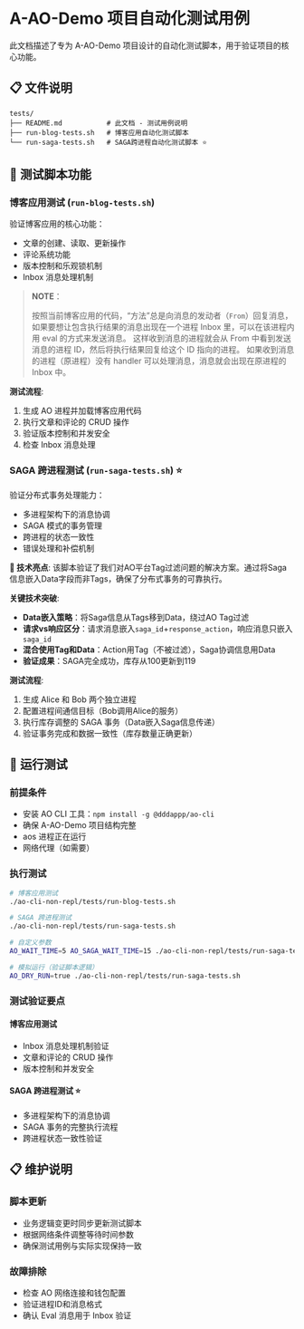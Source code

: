 # A-AO-Demo 项目自动化测试用例

此文档描述了专为 A-AO-Demo 项目设计的自动化测试脚本，用于验证项目的核心功能。

## 📋 文件说明

```
tests/
├── README.md           # 此文档 - 测试用例说明
├── run-blog-tests.sh   # 博客应用自动化测试脚本
└── run-saga-tests.sh   # SAGA跨进程自动化测试脚本 ⭐
```

## 🔧 测试脚本功能

### 博客应用测试 (`run-blog-tests.sh`)

验证博客应用的核心功能：
- 文章的创建、读取、更新操作
- 评论系统功能
- 版本控制和乐观锁机制
- Inbox 消息处理机制

> **NOTE**：
> 
> 按照当前博客应用的代码，“方法”总是向消息的发动者（`From`）回复消息，如果要想让包含执行结果的消息出现在一个进程 Inbox 里，可以在该进程内用 eval 的方式来发送消息。
> 这样收到消息的进程就会从 From 中看到发送消息的进程 ID，然后将执行结果回复给这个 ID 指向的进程。
> 如果收到消息的进程（原进程）没有 handler 可以处理消息，消息就会出现在原进程的 Inbox 中。

**测试流程**:
1. 生成 AO 进程并加载博客应用代码
2. 执行文章和评论的 CRUD 操作
3. 验证版本控制和并发安全
4. 检查 Inbox 消息处理

### SAGA 跨进程测试 (`run-saga-tests.sh`) ⭐

验证分布式事务处理能力：
- 多进程架构下的消息协调
- SAGA 模式的事务管理
- 跨进程的状态一致性
- 错误处理和补偿机制

**🎯 技术亮点**: 该脚本验证了我们对AO平台Tag过滤问题的解决方案。通过将Saga信息嵌入Data字段而非Tags，确保了分布式事务的可靠执行。

**关键技术突破**:
- **Data嵌入策略**：将Saga信息从Tags移到Data，绕过AO Tag过滤
- **请求vs响应区分**：请求消息嵌入`saga_id`+`response_action`，响应消息只嵌入`saga_id`
- **混合使用Tag和Data**：Action用Tag（不被过滤），Saga协调信息用Data
- **验证成果**：SAGA完全成功，库存从100更新到119

**测试流程**:
1. 生成 Alice 和 Bob 两个独立进程
2. 配置进程间通信目标（Bob调用Alice的服务）
3. 执行库存调整的 SAGA 事务（Data嵌入Saga信息传递）
4. 验证事务完成和数据一致性（库存数量正确更新）


## 🚀 运行测试

### 前提条件

- 安装 AO CLI 工具：`npm install -g @dddappp/ao-cli`
- 确保 A-AO-Demo 项目结构完整
- aos 进程正在运行
- 网络代理（如需要）

### 执行测试

```bash
# 博客应用测试
./ao-cli-non-repl/tests/run-blog-tests.sh

# SAGA 跨进程测试
./ao-cli-non-repl/tests/run-saga-tests.sh

# 自定义参数
AO_WAIT_TIME=5 AO_SAGA_WAIT_TIME=15 ./ao-cli-non-repl/tests/run-saga-tests.sh

# 模拟运行（验证脚本逻辑）
AO_DRY_RUN=true ./ao-cli-non-repl/tests/run-saga-tests.sh
```

### 测试验证要点

#### 博客应用测试
- Inbox 消息处理机制验证
- 文章和评论的 CRUD 操作
- 版本控制和并发安全

#### SAGA 跨进程测试 ⭐
- 多进程架构下的消息协调
- SAGA 事务的完整执行流程
- 跨进程状态一致性验证

## 📋 维护说明

### 脚本更新
- 业务逻辑变更时同步更新测试脚本
- 根据网络条件调整等待时间参数
- 确保测试用例与实际实现保持一致

### 故障排除
- 检查 AO 网络连接和钱包配置
- 验证进程ID和消息格式
- 确认 Eval 消息用于 Inbox 验证